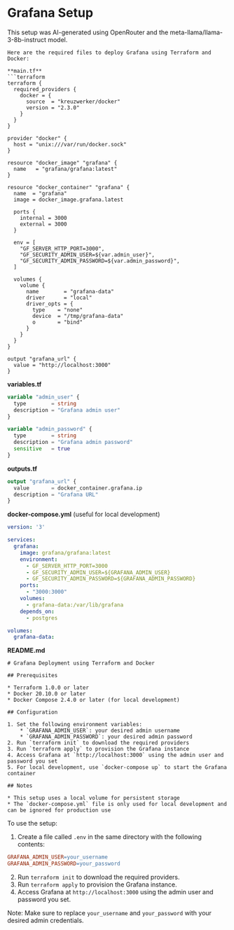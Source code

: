 # Grafana Setup

This setup was AI-generated using OpenRouter and the meta-llama/llama-3-8b-instruct model.

```
Here are the required files to deploy Grafana using Terraform and Docker:

**main.tf**
```terraform
terraform {
  required_providers {
    docker = {
      source  = "kreuzwerker/docker"
      version = "2.3.0"
    }
  }
}

provider "docker" {
  host = "unix:///var/run/docker.sock"
}

resource "docker_image" "grafana" {
  name   = "grafana/grafana:latest"
}

resource "docker_container" "grafana" {
  name  = "grafana"
  image = docker_image.grafana.latest

  ports {
    internal = 3000
    external = 3000
  }

  env = [
    "GF_SERVER_HTTP_PORT=3000",
    "GF_SECURITY_ADMIN_USER=${var.admin_user}",
    "GF_SECURITY_ADMIN_PASSWORD=${var.admin_password}",
  ]

  volumes {
    volume {
      name        = "grafana-data"
      driver      = "local"
      driver_opts = {
        type    = "none"
        device  = "/tmp/grafana-data"
        o       = "bind"
      }
    }
  }
}

output "grafana_url" {
  value = "http://localhost:3000"
}
```

**variables.tf**
```terraform
variable "admin_user" {
  type        = string
  description = "Grafana admin user"
}

variable "admin_password" {
  type        = string
  description = "Grafana admin password"
  sensitive   = true
}
```

**outputs.tf**
```terraform
output "grafana_url" {
  value       = docker_container.grafana.ip
  description = "Grafana URL"
}
```

**docker-compose.yml** (useful for local development)
```yml
version: '3'

services:
  grafana:
    image: grafana/grafana:latest
    environment:
      - GF_SERVER_HTTP_PORT=3000
      - GF_SECURITY_ADMIN_USER=${GRAFANA_ADMIN_USER}
      - GF_SECURITY_ADMIN_PASSWORD=${GRAFANA_ADMIN_PASSWORD}
    ports:
      - "3000:3000"
    volumes:
      - grafana-data:/var/lib/grafana
    depends_on:
      - postgres

volumes:
  grafana-data:
```

**README.md**
```
# Grafana Deployment using Terraform and Docker

## Prerequisites

* Terraform 1.0.0 or later
* Docker 20.10.0 or later
* Docker Compose 2.4.0 or later (for local development)

## Configuration

1. Set the following environment variables:
	* `GRAFANA_ADMIN_USER`: your desired admin username
	* `GRAFANA_ADMIN_PASSWORD`: your desired admin password
2. Run `terraform init` to download the required providers
3. Run `terraform apply` to provision the Grafana instance
4. Access Grafana at `http://localhost:3000` using the admin user and password you set
5. For local development, use `docker-compose up` to start the Grafana container

## Notes

* This setup uses a local volume for persistent storage
* The `docker-compose.yml` file is only used for local development and can be ignored for production use
```

To use the setup:

1. Create a file called `.env` in the same directory with the following contents:
```makefile
GRAFANA_ADMIN_USER=your_username
GRAFANA_ADMIN_PASSWORD=your_password
```
2. Run `terraform init` to download the required providers.
3. Run `terraform apply` to provision the Grafana instance.
4. Access Grafana at `http://localhost:3000` using the admin user and password you set.

Note: Make sure to replace `your_username` and `your_password` with your desired admin credentials.
```

